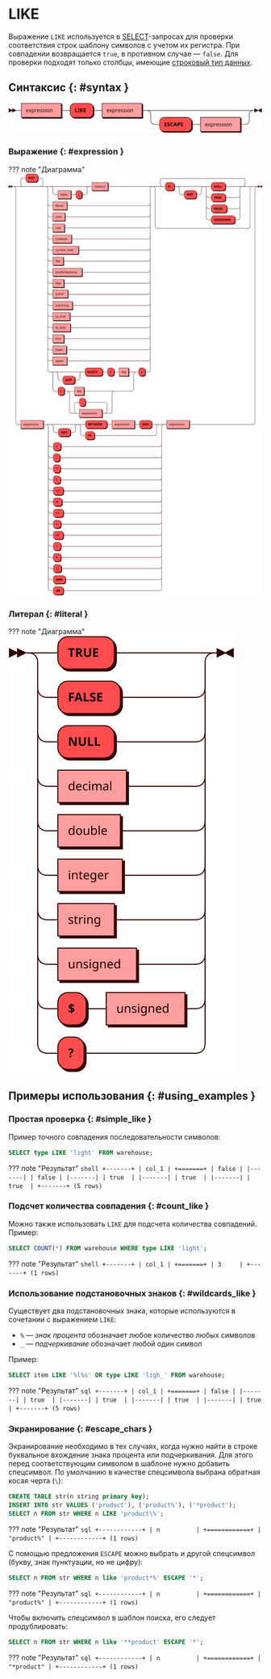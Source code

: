 # LIKE

Выражение `LIKE` используется в [SELECT](select.md)-запросах для
проверки соответствия строк шаблону символов c учетом их регистра. При
совпадении возвращается `true`, в противном случае — `false`. Для
проверки подходят только столбцы, имеющие [строковый тип
данных](../sql_types.md#text).

## Синтаксис {: #syntax }

![LIKE](../../images/ebnf/like.svg)

### Выражение {: #expression }

??? note "Диаграмма"
    ![Expression](../../images/ebnf/expression.svg)

### Литерал {: #literal }

??? note "Диаграмма"
    ![Literal](../../images/ebnf/literal.svg)

## Примеры использования {: #using_examples }

### Простая проверка {: #simple_like }

Пример точного совпадения последовательности символов:

```sql
SELECT type LIKE 'light' FROM warehouse;
```

??? note "Результат"
    ```shell
    +-------+
    | col_1 |
    +=======+
    | false |
    |-------|
    | false |
    |-------|
    | true  |
    |-------|
    | true  |
    |-------|
    | true  |
    +-------+
    (5 rows)
    ```

### Подсчет количества совпадения {: #count_like }

Можно также использовать `LIKE` для подсчета количества совпадений.
Пример:


```sql
SELECT COUNT(*) FROM warehouse WHERE type LIKE 'light';
```

??? note "Результат"
    ```shell
    +-------+
    | col_1 |
    +=======+
    | 3     |
    +-------+
    (1 rows)
    ```

### Использование подстановочных знаков {: #wildcards_like }

Существует два подстановочных знака, которые используются в сочетании с
выражением `LIKE`:

- `%` — _знак процента_ обозначает любое количество любых символов
- `_` — _подчеркивание_ обозначает любой один символ


Пример:

```sql
SELECT item LIKE '%l%s' OR type LIKE 'ligh_' FROM warehouse;
```

??? note "Результат"
    ```sql
    +-------+
    | col_1 |
    +=======+
    | false |
    |-------|
    | true  |
    |-------|
    | true  |
    |-------|
    | true  |
    |-------|
    | true  |
    +-------+
    (5 rows)
    ```

### Экранирование {: #escape_chars }

Экранирование необходимо в тех случаях, когда нужно найти в строке
буквальное вхождение знака процента или подчеркивания. Для этого перед
соответствующим символом в шаблоне нужно добавить спецсимвол. По
умолчанию в качестве спецсимвола выбрана обратная косая черта (`\`):

```sql
CREATE TABLE str(n string primary key);
INSERT INTO str VALUES ('product'), ('product%'), ('*product');
SELECT n FROM str WHERE n LIKE 'product\%';
```

??? note "Результат"
    ```sql
    +------------+
    | n          |
    +============+
    | "product%" |
    +------------+
    (1 rows)
    ```

C помощью предложения `ESCAPE` можно выбрать и другой спецсимвол (букву, знак
пунктуации, но не цифру):

```sql
SELECT n FROM str WHERE n like 'product*%' ESCAPE '*';
```

??? note "Результат"
    ```sql
    +------------+
    | n          |
    +============+
    | "product%" |
    +------------+
    (1 rows)
    ```

Чтобы включить спецсимвол в шаблон поиска, его следует продублировать:

```sql
SELECT n FROM str WHERE n like '**product' ESCAPE '*';
```

??? note "Результат"
    ```sql
    +------------+
    | n          |
    +============+
    | "*product" |
    +------------+
    (1 rows)
    ```
